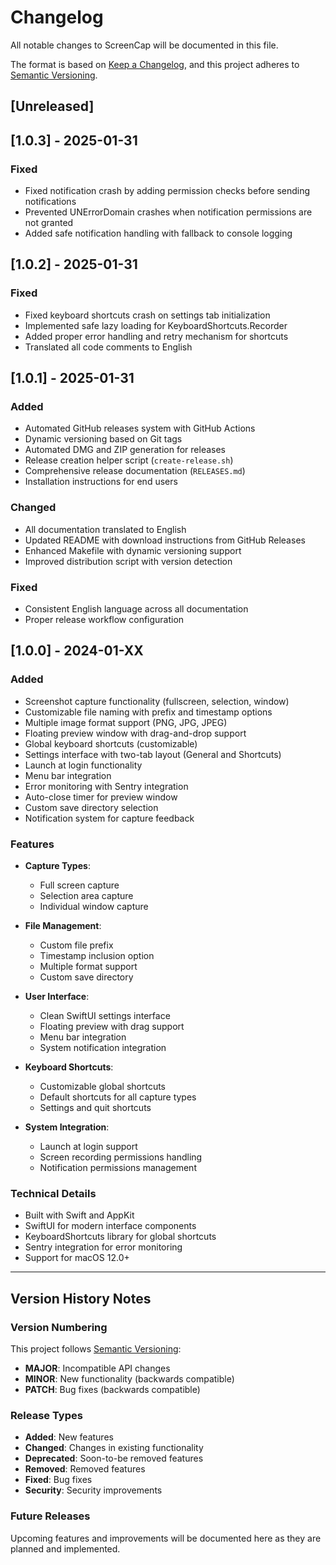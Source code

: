 # Changelog

All notable changes to ScreenCap will be documented in this file.

The format is based on [Keep a Changelog](https://keepachangelog.com/en/1.0.0/),
and this project adheres to [Semantic Versioning](https://semver.org/spec/v2.0.0.html).

## [Unreleased]

## [1.0.3] - 2025-01-31

### Fixed
- Fixed notification crash by adding permission checks before sending notifications
- Prevented UNErrorDomain crashes when notification permissions are not granted
- Added safe notification handling with fallback to console logging

## [1.0.2] - 2025-01-31

### Fixed
- Fixed keyboard shortcuts crash on settings tab initialization
- Implemented safe lazy loading for KeyboardShortcuts.Recorder
- Added proper error handling and retry mechanism for shortcuts
- Translated all code comments to English

## [1.0.1] - 2025-01-31

### Added
- Automated GitHub releases system with GitHub Actions
- Dynamic versioning based on Git tags
- Automated DMG and ZIP generation for releases
- Release creation helper script (`create-release.sh`)
- Comprehensive release documentation (`RELEASES.md`)
- Installation instructions for end users

### Changed
- All documentation translated to English
- Updated README with download instructions from GitHub Releases
- Enhanced Makefile with dynamic versioning support
- Improved distribution script with version detection

### Fixed
- Consistent English language across all documentation
- Proper release workflow configuration

## [1.0.0] - 2024-01-XX

### Added
- Screenshot capture functionality (fullscreen, selection, window)
- Customizable file naming with prefix and timestamp options
- Multiple image format support (PNG, JPG, JPEG)
- Floating preview window with drag-and-drop support
- Global keyboard shortcuts (customizable)
- Settings interface with two-tab layout (General and Shortcuts)
- Launch at login functionality
- Menu bar integration
- Error monitoring with Sentry integration
- Auto-close timer for preview window
- Custom save directory selection
- Notification system for capture feedback

### Features
- **Capture Types**:
  - Full screen capture
  - Selection area capture
  - Individual window capture

- **File Management**:
  - Custom file prefix
  - Timestamp inclusion option
  - Multiple format support
  - Custom save directory

- **User Interface**:
  - Clean SwiftUI settings interface
  - Floating preview with drag support
  - Menu bar integration
  - System notification integration

- **Keyboard Shortcuts**:
  - Customizable global shortcuts
  - Default shortcuts for all capture types
  - Settings and quit shortcuts

- **System Integration**:
  - Launch at login support
  - Screen recording permissions handling
  - Notification permissions management

### Technical Details
- Built with Swift and AppKit
- SwiftUI for modern interface components
- KeyboardShortcuts library for global shortcuts
- Sentry integration for error monitoring
- Support for macOS 12.0+

---

## Version History Notes

### Version Numbering
This project follows [Semantic Versioning](https://semver.org/):
- **MAJOR**: Incompatible API changes
- **MINOR**: New functionality (backwards compatible)
- **PATCH**: Bug fixes (backwards compatible)

### Release Types
- **Added**: New features
- **Changed**: Changes in existing functionality
- **Deprecated**: Soon-to-be removed features
- **Removed**: Removed features
- **Fixed**: Bug fixes
- **Security**: Security improvements

### Future Releases
Upcoming features and improvements will be documented here as they are planned and implemented.